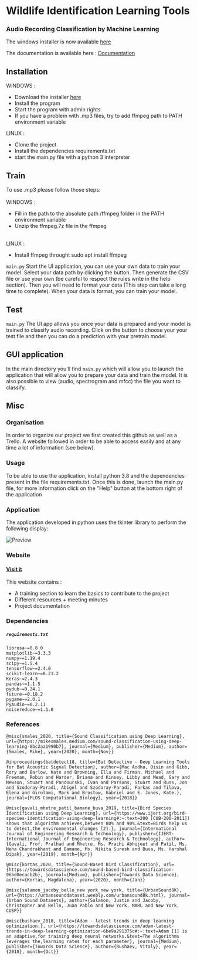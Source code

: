 # Wildlife Identification Learning Tools
### Audio Recording Classification by Machine Learning

The windows installer is now available <a target="_blank" href="https://mega.nz/file/lqpgRLwT#Kgre21TEQT5eKwIenWsLX7IjMV0vtbWxzVcISG-gyrk">here</a>

The documentation is available here : <a target="_blank" href="https://projet.xnh.fr/docs/index.html" title="Documentation">Documentation</a> 

## Installation 

WINDOWS : 
<ul>
  <li>Download the installer <a target="_blank" href="https://mega.nz/file/lqpgRLwT#Kgre21TEQT5eKwIenWsLX7IjMV0vtbWxzVcISG-gyrk">here</a></li>
  <li>Install the program</li>
  <li>Start the program with admin rights</li>
  <li>If you have a problem with .mp3 files, try to add ffmpeg path to PATH environment variable </li>
</ul>

LINUX : 
<ul>
  <li>Clone the project</li>
  <li>Install the dependencies requirements.txt</li>
  <li>start the main.py file with a python 3 interpreter</li>
</ul>


## Train

To use .mp3 please follow those steps: <br>
<br>
WINDOWS :
<ul>
  <li>Fill in the path to the absolute path /ffmpeg folder in the PATH environment variable </li>
  <li>Unzip the ffmpeg.7z file in the ffmpeg</li>
</ul>
<br>
  LINUX :<br>
<ul>
  <li>Install ffmpeg throught sudo apt install ffmpeg </li>
</ul>

`main.py` Start the UI application, you can use your own data to train your model. Select your data path by clicking the button. Then generate the CSV file or use your own (be careful to respect the rules write in the help section). Then you will need to format your data (This step can take a long time to complete). When your data is format, you can train your model.

## Test

`main.py` The UI app allows you once your data is prepared and your model is trained to classify audio recording. Click on the button to choose your your test file and then you can do a prediction with your pretrain model. 

## GUI application

In the main directory you'll find `main.py` which will allow you to launch the application that will allow you to prepare your data and train the model. It is also possible to view (audio, spectrogram and mfcc) the file you want to classify.

## Misc

### Organisation

In order to organize our project we first created this github as well as a Trello. A website followed in order to be able to access easily and at any time a lot of information (see below).

### Usage

To be able to use the application, install python 3.8 and the dependencies present in the file requirements.txt. Once this is done, launch the main.py file, for more information click on the "Help" button at the bottom right of the application

### Application

The application developed in python uses the tkinter library to perform the following display:

![Preview](https://github.com/ThomasCorcoral/Projet_L3/blob/main/img/screen_application.png)


### Website

#### <a target="_blank" href="https://projet.xnh.fr/index.html" title="Site">Visit it</a>

  This website contains :
<ul>
  <li>A training section to learn the basics to contribute to the project</li>
  <li>Different resources + meeting minutes</li>
  <li>Project documentation</li>
</ul>
  
### Dependencies 
##### `requirements.txt`

`librosa~=0.8.0`<br>
`matplotlib~=3.3.3`<br>
`numpy~=1.19.4`<br>
`scipy~=1.5.4`<br>
`tensorflow~=2.4.0`<br>
`scikit-learn~=0.23.2`<br>
`Keras~=2.4.3`<br>
`pandas~=1.1.5`<br>
`pydub~=0.24.1`<br>
`future~=0.18.2`<br>
`pygame~=2.0.1`<br>
`PyAudio~=0.2.11`<br>
`noisereduce~=1.1.0`<br>

### References

```
@misc{smales_2020, title={Sound Classification using Deep Learning}, url={https://mikesmales.medium.com/sound-classification-using-deep-learning-8bc2aa1990b7}, journal={Medium}, publisher={Medium}, author={Smales, Mike}, year={2020}, month={Nov}}
```
```
@inproceedings{batdetect18, title={Bat Detective - Deep Learning Tools for Bat Acoustic Signal Detection}, author={Mac Aodha, Oisin and Gibb, Rory and Barlow, Kate and Browning, Ella and Firman, Michael and   Freeman, Robin and Harder, Briana and Kinsey, Libby and Mead, Gary and Newson, Stuart and Pandourski, Ivan and Parsons, Stuart and Russ, Jon and Szodoray-Paradi, Abigel and Szodoray-Paradi, Farkas and Tilova, Elena and Girolami, Mark and Brostow, Gabriel and E. Jones, Kate.}, journal={PLOS Computational Biology}, year={2018}}
```
```
@misc{gavali_mhetre_patil_bamane_buva_2019, title={Bird Species Identification using Deep Learning}, url={https://www.ijert.org/bird-species-identification-using-deep-learning#:~:text=200 [CUB-200-2011]) shows that algorithm achieves,between 80% and 90%.&text=Birds help us to detect,the environmental changes [2].}, journal={International Journal of Engineering Research & Technology}, publisher={IJERT-International Journal of Engineering Research & Technology}, author={Gavali, Prof. Pralhad and Mhetre, Ms. Prachi Abhijeet and Patil, Ms. Neha Chandrakhant and Bamane, Ms. Nikita Suresh and Buva, Ms. Harshal Dipak}, year={2019}, month={Apr}}
```
```
@misc{kortas_2020, title={Sound-Based Bird Classification}, url={https://towardsdatascience.com/sound-based-bird-classification-965d0ecacb2b}, journal={Medium}, publisher={Towards Data Science}, author={Kortas, Magdalena}, year={2020}, month={Jan}}
```
```
@misc{salamon_jacoby_bello_new york_new york, title={UrbanSound8K}, url={https://urbansounddataset.weebly.com/urbansound8k.html}, journal={Urban Sound Datasets}, author={Salamon, Justin and Jacoby, Christopher and Bello, Juan Pablo and New York, MARL and New York, CUSP}}
```
```
@misc{bushaev_2018, title={Adam - latest trends in deep learning optimization.}, url={https://towardsdatascience.com/adam-latest-trends-in-deep-learning-optimization-6be9a291375c#:~:text=Adam [1] is an adaptive,for training deep neural networks.&text=The algorithms leverages the,learning rates for each parameter}, journal={Medium}, publisher={Towards Data Science}, author={Bushaev, Vitaly}, year={2018}, month={Oct}}
```
